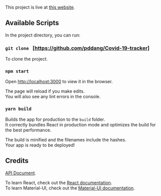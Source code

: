 This project is live at [this website](https://github.com/facebook/create-react-app).

## Available Scripts

In the project directory, you can run:

### `git clone ` [https://github.com/pddang/Covid-19-tracker]

To clone the project.<br />

### `npm start`

Open [http://localhost:3000](http://localhost:3000) to view it in the browser.<br />

The page will reload if you make edits.<br />
You will also see any lint errors in the console.

### `yarn build`

Builds the app for production to the `build` folder.<br />
It correctly bundles React in production mode and optimizes the build for the best performance.

The build is minified and the filenames include the hashes.<br />
Your app is ready to be deployed!


## Credits

[API Document](https://documenter.getpostman.com/view/10808728/SzS8rjbc?version=latest).

To learn React, check out the [React documentation](https://reactjs.org/).<br />
To learn Material-UI, check out the [Material-UI documentation](https://material-ui.com).

